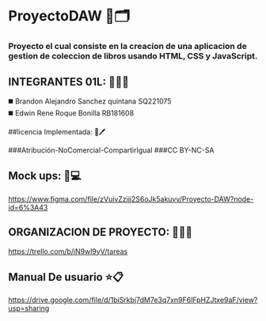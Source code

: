 # ProyectoDAW 📕🗂
### Proyecto el cual consiste en la creacion de una aplicacion de gestion de coleccion de libros usando HTML, CSS y JavaScript.


## INTEGRANTES 01L: 👨‍💻🌚 <br>

:black_medium_square: Brandon Alejandro Sanchez quintana SQ221075 <br>
:black_medium_square: Edwin Rene Roque Bonilla RB181608 <br>


##licencia Implementada: 📑🖊

###Atribución-NoComercial-CompartirIgual
###CC BY-NC-SA


## Mock ups: 📲💻

https://www.figma.com/file/zVuivZzjjj2S6oJk5akuvv/Proyecto-DAW?node-id=6%3A43


## ORGANIZACION DE PROYECTO: 🙍‍♂️🙎‍ <br>

https://trello.com/b/iN9wl9yV/tareas


## Manual De usuario ⭐📋

https://drive.google.com/file/d/1biSrkbj7dM7e3q7xn9F6lFpHZJtxe9aF/view?usp=sharing

